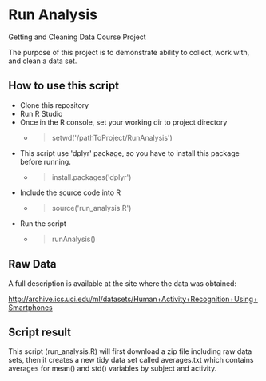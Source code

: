 # Run Analysis

Getting and Cleaning Data Course Project

The purpose of this project is to demonstrate ability to collect, work with, and clean a data set.

## How to use this script

 - Clone this repository
 - Run R Studio
 - Once in the R console, set your working dir to project directory
   - > setwd('/pathToProject/RunAnalysis')
 - This script use 'dplyr' package, so you have to install this package before running.
   - > install.packages('dplyr')
 - Include the source code into R
   - > source('run_analysis.R')
 - Run the script
   - > runAnalysis()

## Raw Data
A full description is available at the site where the data was obtained:

http://archive.ics.uci.edu/ml/datasets/Human+Activity+Recognition+Using+Smartphones 

## Script result

This script (run_analysis.R) will first download a zip file including raw data sets, then it creates a new tidy data set called averages.txt which contains averages for mean() and std() variables by subject and activity.



